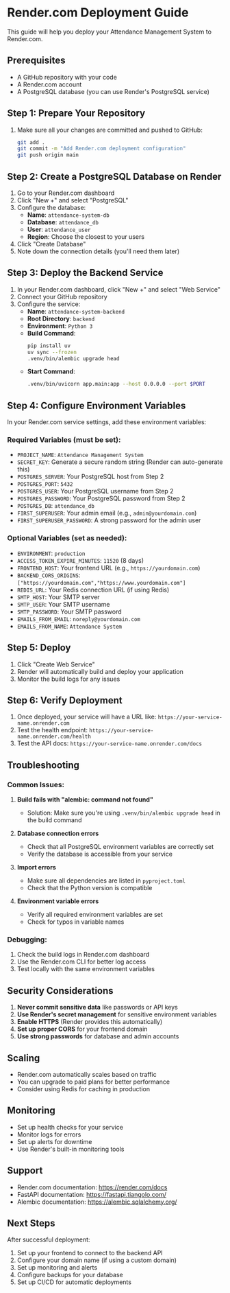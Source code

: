 # Render.com Deployment Guide

This guide will help you deploy your Attendance Management System to Render.com.

## Prerequisites

- A GitHub repository with your code
- A Render.com account
- A PostgreSQL database (you can use Render's PostgreSQL service)

## Step 1: Prepare Your Repository

1. Make sure all your changes are committed and pushed to GitHub:
   ```bash
   git add .
   git commit -m "Add Render.com deployment configuration"
   git push origin main
   ```

## Step 2: Create a PostgreSQL Database on Render

1. Go to your Render.com dashboard
2. Click "New +" and select "PostgreSQL"
3. Configure the database:
   - **Name**: `attendance-system-db`
   - **Database**: `attendance_db`
   - **User**: `attendance_user`
   - **Region**: Choose the closest to your users
4. Click "Create Database"
5. Note down the connection details (you'll need them later)

## Step 3: Deploy the Backend Service

1. In your Render.com dashboard, click "New +" and select "Web Service"
2. Connect your GitHub repository
3. Configure the service:
   - **Name**: `attendance-system-backend`
   - **Root Directory**: `backend`
   - **Environment**: `Python 3`
   - **Build Command**: 
     ```bash
     pip install uv
     uv sync --frozen
     .venv/bin/alembic upgrade head
     ```
   - **Start Command**: 
     ```bash
     .venv/bin/uvicorn app.main:app --host 0.0.0.0 --port $PORT
     ```

## Step 4: Configure Environment Variables

In your Render.com service settings, add these environment variables:

### Required Variables (must be set):
- `PROJECT_NAME`: `Attendance Management System`
- `SECRET_KEY`: Generate a secure random string (Render can auto-generate this)
- `POSTGRES_SERVER`: Your PostgreSQL host from Step 2
- `POSTGRES_PORT`: `5432`
- `POSTGRES_USER`: Your PostgreSQL username from Step 2
- `POSTGRES_PASSWORD`: Your PostgreSQL password from Step 2
- `POSTGRES_DB`: `attendance_db`
- `FIRST_SUPERUSER`: Your admin email (e.g., `admin@yourdomain.com`)
- `FIRST_SUPERUSER_PASSWORD`: A strong password for the admin user

### Optional Variables (set as needed):
- `ENVIRONMENT`: `production`
- `ACCESS_TOKEN_EXPIRE_MINUTES`: `11520` (8 days)
- `FRONTEND_HOST`: Your frontend URL (e.g., `https://yourdomain.com`)
- `BACKEND_CORS_ORIGINS`: `["https://yourdomain.com","https://www.yourdomain.com"]`
- `REDIS_URL`: Your Redis connection URL (if using Redis)
- `SMTP_HOST`: Your SMTP server
- `SMTP_USER`: Your SMTP username
- `SMTP_PASSWORD`: Your SMTP password
- `EMAILS_FROM_EMAIL`: `noreply@yourdomain.com`
- `EMAILS_FROM_NAME`: `Attendance System`

## Step 5: Deploy

1. Click "Create Web Service"
2. Render will automatically build and deploy your application
3. Monitor the build logs for any issues

## Step 6: Verify Deployment

1. Once deployed, your service will have a URL like: `https://your-service-name.onrender.com`
2. Test the health endpoint: `https://your-service-name.onrender.com/health`
3. Test the API docs: `https://your-service-name.onrender.com/docs`

## Troubleshooting

### Common Issues:

1. **Build fails with "alembic: command not found"**
   - Solution: Make sure you're using `.venv/bin/alembic upgrade head` in the build command

2. **Database connection errors**
   - Check that all PostgreSQL environment variables are correctly set
   - Verify the database is accessible from your service

3. **Import errors**
   - Make sure all dependencies are listed in `pyproject.toml`
   - Check that the Python version is compatible

4. **Environment variable errors**
   - Verify all required environment variables are set
   - Check for typos in variable names

### Debugging:

1. Check the build logs in Render.com dashboard
2. Use the Render.com CLI for better log access
3. Test locally with the same environment variables

## Security Considerations

1. **Never commit sensitive data** like passwords or API keys
2. **Use Render's secret management** for sensitive environment variables
3. **Enable HTTPS** (Render provides this automatically)
4. **Set up proper CORS** for your frontend domain
5. **Use strong passwords** for database and admin accounts

## Scaling

- Render.com automatically scales based on traffic
- You can upgrade to paid plans for better performance
- Consider using Redis for caching in production

## Monitoring

- Set up health checks for your service
- Monitor logs for errors
- Set up alerts for downtime
- Use Render's built-in monitoring tools

## Support

- Render.com documentation: https://render.com/docs
- FastAPI documentation: https://fastapi.tiangolo.com/
- Alembic documentation: https://alembic.sqlalchemy.org/

## Next Steps

After successful deployment:

1. Set up your frontend to connect to the backend API
2. Configure your domain name (if using a custom domain)
3. Set up monitoring and alerts
4. Configure backups for your database
5. Set up CI/CD for automatic deployments

